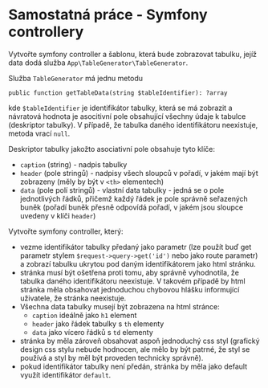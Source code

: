 # Samostatná práce - Symfony controllery

Vytvořte symfony controller a šablonu, která bude zobrazovat tabulku, jejíž data dodá služba `App\TableGenerator\TableGenerator`.

Služba `TableGenerator` má jednu metodu

```
public function getTableData(string $tableIdentifier): ?array
```

kde `$tableIdentifier` je identifikátor tabulky, která se má zobrazit a návratová hodnota je asocitivní pole obsahující všechny údaje
k tabulce (deskriptor tabulky). V případě, že tabulka daného identifikátoru neexistuje, metoda vrací `null`.

Deskriptor tabulky jakožto asociativní pole obsahuje tyto klíče:
  - `caption` (string) - nadpis tabulky
  - `header` (pole stringů) - nadpisy všech sloupců v pořadí, v jakém mají být zobrazeny (měly by být v `<th>` elementech)
  - `data` (pole polí stringů) - vlastní data tabulky - jedná se o pole jednotlivých řádků, přičemž každý řádek je pole správně seřazených buněk
    (pořadí buněk přesně odpovídá pořadí, v jakém jsou sloupce uvedeny v klíči `header`)

Vytvořte symfony controller, který:
  - vezme identifikátor tabulky předaný jako parametr (lze použít buď get parametr stylem `$request->query->get('id')` nebo jako route parametr)
    a zobrazí tabulku ukrytou pod daným identifikátorem jako html stránku.
  - stránka musí být ošetřena proti tomu, aby správně vyhodnotila, že tabulka daného identifikátoru neexistuje. V takovém případě by html stránka
    měla obsahovat jednoduchou chybovou hlášku informující uživatele, že stránka neexistuje.
  - Všechna data tabulky musejí být zobrazena na html stránce:
    - `caption` ideálně jako `h1` element
    - `header` jako řádek tabulky s `th` elementy
    - `data` jako vícero řádků s `td` elementy
  - stránka by měla zároveň obsahovat aspoň jednoduchý css styl (grafický design css stylu nebude hodnocen, ale mělo by být patrné, že styl se používá
    a styl by měl být proveden technicky správně).
  - pokud identifikátor tabulky není předán, stránka by měla jako default využít identifikátor `default`.
